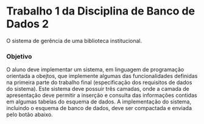 # Trabalho 1 da Disciplina de Banco de Dados 2 

O sistema de gerência de uma biblioteca institucional.


### Objetivo

O aluno deve implementar um sistema, em linguagem de programação orientada a obejtos, que implemente algumas das funcionalidades definidas na primeira parte do trabalho final (especificação dos requisitos de dados do sistema). Este sistema deve possuir três camadas, onde a camada de apresentação deve permitir a inserção e consulta das informações contidas em algumas tabelas do esquema de dados. A implementação do sistema, incluindo o esquema de banco de dados, deve ser compactada e enviada pelo botão abaixo.